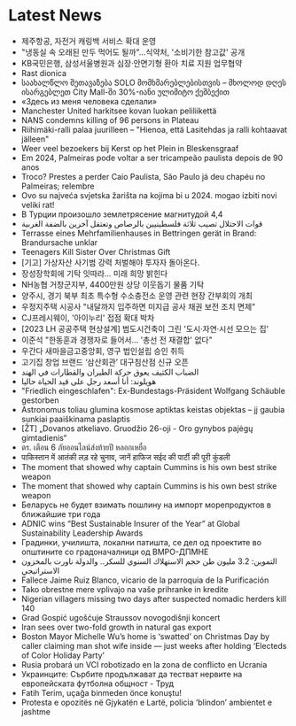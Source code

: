 # Latest News
-  제주항공, 자전거 캐링백 서비스 확대 운영
-  "냉동실 속 오래된 만두 먹어도 될까"…식약처, '소비기한 참고값' 공개
-  KB국민은행, 삼성서울병원과 심장‧안면기형 환아 치료 지원 업무협약
-  Rast dionica
-  საახალწლო შეთავაზება SOLO მომხმარებლებისთვის – მხოლოდ დღეს ისარგებლეთ City Mall-ში 30%-იანი ულიმიტო ქეშბექით
-  «Здесь из меня человека сделали»
-  Manchester United harkitsee kovan luokan peliliikettä
-  NANS condemns killing of 96 persons in Plateau
-  Riihimäki-ralli palaa juurilleen – "Hienoa, että Lasitehdas ja ralli kohtaavat jälleen"
-  Weer veel bezoekers bij Kerst op het Plein in Bleskensgraaf
-  Em 2024, Palmeiras pode voltar a ser tricampeão paulista depois de 90 anos
-  Troco? Prestes a perder Caio Paulista, São Paulo já deu chapéu no Palmeiras; relembre
-  Ovo su najveća svjetska žarišta na kojima bi u 2024. mogao izbiti novi veliki rat!
-  В Турции произошло землетрясение магнитудой 4,4
-  قوات الاحتلال تصيب ثلاثة فلسطينيين بالرصاص وتعتقل آخرين بالضفة الغربية
-  Terrasse eines Mehrfamilienhauses in Bettringen gerät in Brand: Brandursache unklar
-  Teenagers Kill Sister Over Christmas Gift
-  [기고] 가상자산 사기범 강력 처벌해야 투자자 돌아온다.
-  장성장학회에 기탁 잇따라… 미래 희망 밝힌다
-  NH농협 거창군지부, 4400만원 상당 이웃돕기 물품 기탁
-  양주시, 경기 북부 최초 특수형 수소충전소 운영 관련 현장 간부회의 개최
-  우정지주택 시공사 "내달까지 입주하면 미지급 공사 채권 보전 조치 면제"
-  CJ프레시웨이, '아이누리' 접점 확대 박차
-  [2023 LH 공공주택 현상설계] 범도시건축이 그린 '도시·자연·시선 모으는 집'
-  이준석 "한동훈과 경쟁자로 들어서… '총선 전 재결합' 없다"
-  우간다 새마을금고중앙회, 영구 법인설립 승인 취득
-  고기집 창업 브랜드 ‘삼산회관’ 대구침산점 신규 오픈
-  الضباب الكثيف يعوق حركة الطيران والقطارات في الهند
-  هويلوند: أنا أسعد رجل على قيد الحياة حاليا
-  "Friedlich eingeschlafen": Ex-Bundestags-Präsident Wolfgang Schäuble gestorben
-  Astronomus toliau glumina kosmose aptiktas keistas objektas – jį gaubia sunkiai paaiškinama paslaptis
-  [ŽT] „Dovanos atkeliavo. Gruodžio 26-oji - Oro gynybos pajėgų gimtadienis“
-  ตร. เตือน 6 ภัยออนไลน์ส่งท้ายปี หลอกเหยื่อ
-  पाकिस्तान में आतंकी लड़ रहे चुनाव, जानें हाफिज सईद की पार्टी की पूरी कुंडली
-  The moment that showed why captain Cummins is his own best strike weapon
-  The moment that showed why captain Cummins is his own best strike weapon
-  Беларусь не будет взимать пошлину на импорт морепродуктов в ближайшие три года
-  ADNIC wins “Best Sustainable Insurer of the Year” at Global Sustainability Leadership Awards
-  Градинки, училишта, локални патишта, се дел од проектите во општините со градоначалници од ВМРО-ДПМНЕ
-  التموين: 3.2 مليون طن حجم الاستهلاك السنوي للسكر.. والدولة ناورت بالمخزون الاستراتيجي
-  Fallece Jaime Ruiz Blanco, vicario de la parroquia de la Purificación
-  Tako obrestne mere vplivajo na vaše prihranke in kredite
-  Nigerian villagers missing two days after suspected nomadic herders kill 140
-  Grad Gospić ugošćuje Straussov novogodišnji koncert
-  Iran sees over two-fold growth in natural gas export
-  Boston Mayor Michelle Wu’s home is ‘swatted’ on Christmas Day by caller claiming man shot wife inside — just weeks after holding ‘Electeds of Color Holiday Party’
-  Rusia probará un VCI robotizado en la zona de conflicto en Ucrania
-  Украинците: Сърбите продължават да тестват нервите на европейската футболна общност - Труд
-  Fatih Terim, uçağa binmeden önce konuştu!
-  Protesta e opozitës në Gjykatën e Lartë, policia ‘blindon’ ambientet e jashtme
